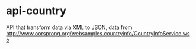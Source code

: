 # api-country
API that transform data via XML to JSON, data from http://www.oorsprong.org/websamples.countryinfo/CountryInfoService.wso

